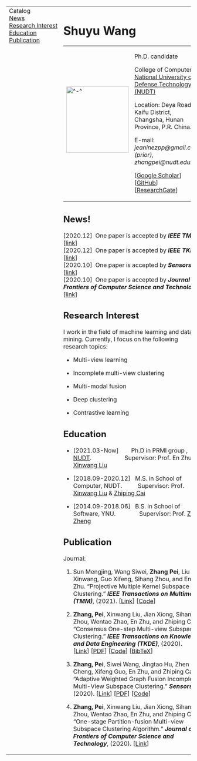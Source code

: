 
<!DOCTYPE html PUBLIC "-//W3C//DTD XHTML 1.1//EN"
  "http://www.w3.org/TR/xhtml11/DTD/xhtml11.dtd">
<html xmlns="http://www.w3.org/1999/xhtml" xml:lang="en">
<head>
<meta name="generator" content="jemdoc, see http://jemdoc.jaboc.net/" />
<meta http-equiv="Content-Type" content="text/html;charset=utf-8" />
<link rel="stylesheet" href="jemdoc.css" type="text/css" />
<title>Shuyu Wang </title>
</head>
<body>
<table summary="Table for page layout." id="tlayout">
<tr valign="top">
<td id="layout-menu">
<div class="menu-category">Catalog</div>
<div class="menu-item"><a href="index.html#news">News</a></div>
<div class="menu-item"><a href="index.html#researchinterest">Research&nbsp;Interest</a></div>
<div class="menu-item"><a href="index.html#education">Education</a></div>
<div class="menu-item"><a href="index.html#pub">Publication</a></div>
</td>
<td id="layout-content">
<div id="toptitle">
<h1>Shuyu Wang </h1>
</div>
<table class="imgtable"><tr><td>
<a href="http://jeaninezp.github.io"><img src="https://scholar-1304440691.cos.ap-guangzhou.myqcloud.com/zpp.jpg" alt="^-^" width="170px" height="180px" /></a>&nbsp;</td>
<td align="left"><p>Ph.D. candidate<br /> </p>
<p>College of Computer, <a href="https://english.nudt.edu.cn/">National University of Defense Technology (NUDT)</a><br /></p>
<p>Location: Deya Road, Kaifu District, Changsha, Hunan Province, P.R. China. <br /> </p>
<p>E-mail: <i>jeaninezpp@gmail.com (prior), zhangpei@nudt.edu.cn</i> <br /></p>
<p>[<a href="https://scholar.google.com/citations?user=Vh1eFgoAAAAJ&amp;hl=en">Google Scholar</a>] 
[<a href="https://github.com/Jeaninezpp">GitHub</a>]
[<a href="https://www.researchgate.net/profile/Pei-Zhang-38">ResearchGate</a>] </p>
</td></tr></table>
<h2>News!</h2>
<p><a id="news" name="news" class="anchor"></a></p>
<p>[2020.12]&nbsp;&nbsp;One paper is accepted by <i><b>IEEE TMM</b></i>. [<a href="https://ieeexplore.ieee.org/document/9447203">link</a>] <br />
[2020.12]&nbsp;&nbsp;One paper is accepted by <i><b>IEEE TKDE</b></i>. [<a href="https://ieeexplore.ieee.org/document/9298842">link</a>] <br />
[2020.10]&nbsp;&nbsp;One paper is accepted by <i><b>Sensors</b></i>. [<a href="https://www.mdpi.com/1424-8220/20/20/5755">link</a>] <br />
[2020.10]&nbsp;&nbsp;One paper is accepted by <i><b>Journal of Frontiers of Computer Science and Technology</b></i>. [<a href="http://fcst.ceaj.org/CN/abstract/abstract2429.shtml">link</a>] <br /></p>
<h2>Research Interest</h2>
<p><a id="researchinterest" name="researchinterest" class="anchor"> </a>
I work in the field of machine learning and data mining. Currently, I focus on the following research topics:</p>
<ul>
<li><p>Multi-view learning</p>
</li>
<li><p>Incomplete multi-view clustering</p>
</li>
<li><p>Multi-modal fusion</p>
</li>
<li><p>Deep clustering</p>
</li>
<li><p>Contrastive learning</p>
</li>
</ul>
<h2>Education</h2>
<p><a id="education" name="education" class="anchor"> </a></p>
<ul>
<li><p>[2021.03-Now]&nbsp;&nbsp;&nbsp;&nbsp;&nbsp;&nbsp;&nbsp;&nbsp;Ph.D in PRMI group , <a href="https://english.nudt.edu.cn/">NUDT</a>.&nbsp;&nbsp;&nbsp;&nbsp;&nbsp;&nbsp;&nbsp;&nbsp;&nbsp;&nbsp;&nbsp;&nbsp;&nbsp;&nbsp;&nbsp;&nbsp;&nbsp;&nbsp;&nbsp;&nbsp;&nbsp;Supervisor: Prof. En Zhu &amp; <a href="https://xinwangliu.github.io/">Xinwang Liu</a></p>
</li>
<li><p>[2018.09-2020.12]&nbsp;&nbsp;&nbsp;M.S. in School of Computer, NUDT. &nbsp;&nbsp;&nbsp;&nbsp;&nbsp;&nbsp;&nbsp;&nbsp;&nbsp;Supervisor: Prof. <a href="https://xinwangliu.github.io/">Xinwang Liu</a> &amp; <a href="http://individual.utoronto.ca/zcai/">Zhiping Cai</a></p>
</li>
<li><p>[2014.09-2018.06]&nbsp;&nbsp;&nbsp;B.S. in School of Software, YNU.  &nbsp;&nbsp;&nbsp;&nbsp;&nbsp;&nbsp;&nbsp;&nbsp;&nbsp;&nbsp;&nbsp;&nbsp;&nbsp;&nbsp;Supervisor: Prof. <a href="http://blog.sciencenet.cn/home.php?mod=space&amp;uid=629831">Zhijie Zheng</a></p>
</li>
</ul>
<h2>Publication</h2>
<p><a id="pub" name="pub" class="anchor"> </a></p>
<p>Journal:
</p>
<ol>
<li><p>Sun Mengjing, Wang Siwei, <b>Zhang Pei</b>, Liu Xinwang, Guo Xifeng, Sihang Zhou, and En
Zhu. &ldquo;Projective Multiple Kernel Subspace Clustering.&rdquo; <i><b>IEEE Transactions on Multimedia (TMM)</b></i>, (2021). [<a href="https://ieeexplore.ieee.org/abstract/document/9447203">Link</a>]&nbsp;[<a href="https://github.com/MengjingSun/PMKSC-code">Code</a>]</p>
</li>
<li><p><b>Zhang, Pei</b>, Xinwang Liu, Jian Xiong, Sihang Zhou, Wentao Zhao, En Zhu, and Zhiping Cai. &ldquo;Consensus One-step Multi-view Subspace Clustering.&rdquo; <i><b>IEEE Transactions on Knowledge and Data Engineering (TKDE)</b></i>, (2020). [<a href="https://ieeexplore.ieee.org/abstract/document/9298842">Link</a>]&nbsp;[<a href="paper/COMVSC.pdf">PDF</a>]&nbsp;[<a href="https://github.com/Jeaninezpp/COMVSC">Code</a>]&nbsp;[<a href="bibtex.html#zhangcomvsc2020">BibTeX</a>]</p>
</li>
<li><p><b>Zhang, Pei</b>, Siwei Wang, Jingtao Hu, Zhen Cheng, Xifeng Guo, En Zhu, and Zhiping Cai.
&ldquo;Adaptive Weighted Graph Fusion Incomplete Multi-View Subspace Clustering.&rdquo; <i><b>Sensors</b></i>, (2020). [<a href="https://www.mdpi.com/1424-8220/20/20/5755">Link</a>]&nbsp;[<a href="paper/sensors.pdf">PDF</a>]&nbsp;[<a href="https://github.com/Jeaninezpp/AWGF-code">Code</a>]</p>
</li>
<li><p><b>Zhang, Pei</b>, Xinwang Liu, Jian Xiong, Sihang Zhou, Wentao Zhao, En Zhu, and Zhiping Cai. &ldquo;One-stage Partition-fusion Multi-view Subspace Clustering Algorithm.&rdquo; <i><b>Journal of Frontiers of Computer Science and Technology</b></i>, (2020). [<a href="http://fcst.ceaj.org/CN/10.3778/j.issn.1673-9418.2009070">Link</a>]
</p>
</li>
</ol>
</td>
</tr>
</table>
</body>
</html>
